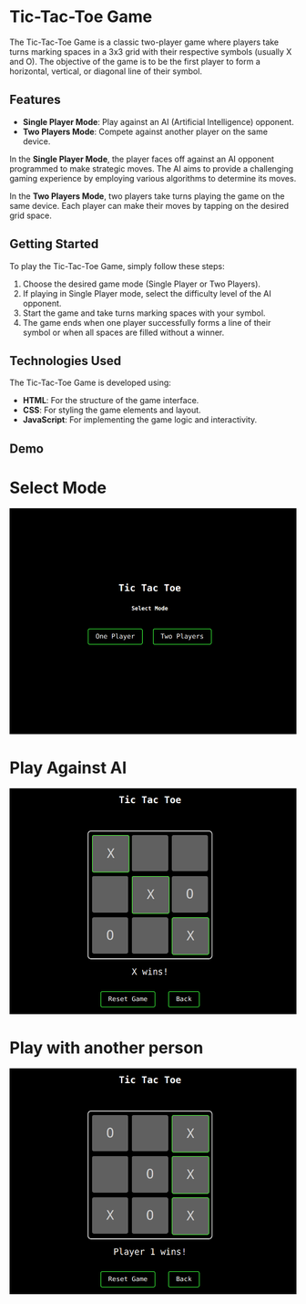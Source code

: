 # Tic-Tac-Toe Game

The Tic-Tac-Toe Game is a classic two-player game where players take turns marking spaces in a 3x3 grid with their respective symbols (usually X and O). The objective of the game is to be the first player to form a horizontal, vertical, or diagonal line of their symbol.

## Features

- **Single Player Mode**: Play against an AI (Artificial Intelligence) opponent.
- **Two Players Mode**: Compete against another player on the same device.

In the **Single Player Mode**, the player faces off against an AI opponent programmed to make strategic moves. The AI aims to provide a challenging gaming experience by employing various algorithms to determine its moves.

In the **Two Players Mode**, two players take turns playing the game on the same device. Each player can make their moves by tapping on the desired grid space.

## Getting Started

To play the Tic-Tac-Toe Game, simply follow these steps:

1. Choose the desired game mode (Single Player or Two Players).
2. If playing in Single Player mode, select the difficulty level of the AI opponent.
3. Start the game and take turns marking spaces with your symbol.
4. The game ends when one player successfully forms a line of their symbol or when all spaces are filled without a winner.

## Technologies Used

The Tic-Tac-Toe Game is developed using:

- **HTML**: For the structure of the game interface.
- **CSS**: For styling the game elements and layout.
- **JavaScript**: For implementing the game logic and interactivity.

## Demo

# Select Mode

![Tic-Tac-Toe Game Demo](img/tictactoe1.png)

# Play Against AI

![Tic-Tac-Toe Game Demo](img/tictactoe2.png)

# Play with another person

![Tic-Tac-Toe Game Demo](img/tictactoe3.png)
